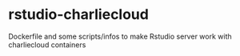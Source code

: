 # rstudio-charliecloud
Dockerfile and some scripts/infos to make Rstudio server work with charliecloud containers
